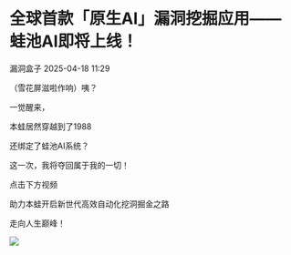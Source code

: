 #  全球首款「原生AI」漏洞挖掘应用——蛙池AI即将上线！   
 漏洞盒子   2025-04-18 11:29  
  
（雪花屏滋啦作响）咦？  
  
一觉醒来，  
  
本蛙居然穿越到了1988  
  
还绑定了蛙池AI系统？  
  
这一次，我将夺回属于我的一切！  
  
点击下方视频  
  
助力本蛙开启新世代高效自动化挖洞掘金之路  
  
走向人生巅峰！  
  
  
![](https://mmecoa.qpic.cn/sz_mmecoa_png/Lsmqs4DI7XX9j2yib9RSpdJKXEsqsLIrgyBmsLAV24ke5WpEGSTy0iaiaibMAPVDJ6LTOFtn455m80HtqM0EiaHibB4Q/640?wx_fmt=png&from=appmsg "")  
  
  
  
  
  
